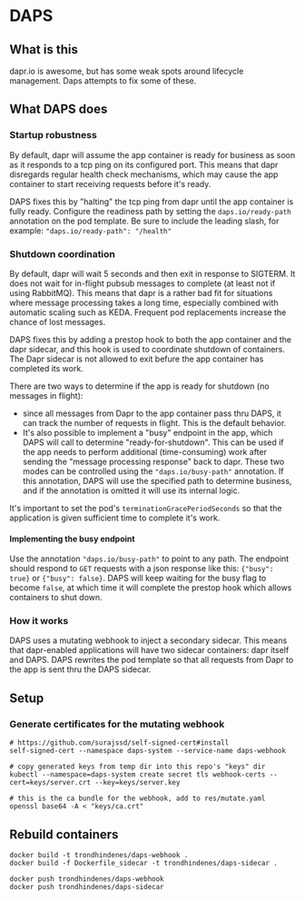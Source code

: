 # DAPS
## What is this
dapr.io is awesome, but has some weak spots around lifecycle management. Daps attempts to fix some of these.

## What DAPS does
### Startup robustness
By default, dapr will assume the app container is ready for business as soon as it responds to a tcp ping on its configured port.
This means that dapr disregards regular health check mechanisms, which may cause the app container to start receiving requests before it's ready.

DAPS fixes this by "halting" the tcp ping from dapr until the app container is fully ready.
Configure the readiness path by setting the `daps.io/ready-path` annotation on the pod template. 
Be sure to include the leading slash, for example: `"daps.io/ready-path": "/health"`


### Shutdown coordination
By default, dapr will wait 5 seconds and then exit in response to SIGTERM. 
It does not wait for in-flight pubsub messages to complete (at least not if using RabbitMQ). 
This means that dapr is a rather bad fit for situations where message processing takes a long time, 
especially combined with automatic scaling such as KEDA. Frequent pod replacements increase the chance of lost messages.

DAPS fixes this by adding a prestop hook to both the app container and the dapr sidecar, 
and this hook is used to coordinate shutdown of containers. The Dapr sidecar is not allowed to exit befure the app container has completed its work.


There are two ways to determine if the app is ready for shutdown (no messages in flight):
- since all messages from Dapr to the app container pass thru DAPS, it can track the number of requests in flight. This is the default behavior.
- It's also possible to implement a "busy" endpoint in the app, which DAPS will call to determine "ready-for-shutdown".
This can be used if the app needs to perform additional (time-consuming) work after sending the "message processing response" back to dapr.
These two modes can be controlled using the `"daps.io/busy-path"` annotation. If this annotation, DAPS will use the specified path to determine business, 
and if the annotation is omitted it will use its internal logic.

It's important to set the pod's `terminationGracePeriodSeconds` so that the application is given sufficient time to complete it's work.

#### Implementing the busy endpoint
Use the annotation `"daps.io/busy-path"` to point to any path.
The endpoint should respond to `GET` requests with a json response like this: `{"busy": true}` or `{"busy": false}`. 
DAPS will keep waiting for the busy flag to become `false`, at which time it will complete the prestop hook which allows containers to shut down. 


### How it works
DAPS uses a mutating webhook to inject a secondary sidecar. This means that dapr-enabled applications will have two sidecar containers: dapr itself and DAPS. 
DAPS rewrites the pod template so that all requests from Dapr to the app is sent thru the DAPS sidecar.


## Setup
### Generate certificates for the mutating webhook
```
# https://github.com/surajssd/self-signed-cert#install
self-signed-cert --namespace daps-system --service-name daps-webhook

# copy generated keys from temp dir into this repo's "keys" dir
kubectl --namespace=daps-system create secret tls webhook-certs --cert=keys/server.crt --key=keys/server.key

# this is the ca bundle for the webhook, add to res/mutate.yaml
openssl base64 -A < "keys/ca.crt"
```

## Rebuild containers
```
docker build -t trondhindenes/daps-webhook .
docker build -f Dockerfile_sidecar -t trondhindenes/daps-sidecar .

docker push trondhindenes/daps-webhook
docker push trondhindenes/daps-sidecar
```